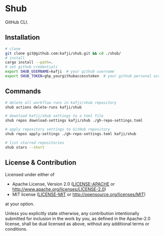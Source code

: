 # Shub

GitHub CLI.

## Installation

```bash
# clone
git clone git@github.com:kafji/shub.git && cd ./shub/
# install
cargo install --path=.
# set github credentials
export SHUB_USERNAME=kafji  # your github username
export SHUB_TOKEN=ghp_yourgithubaccesstoken  # your github personal access token
```

## Commands

```bash
# delete all workflow runs in kafji/shub repository
shub actions delete-runs kafji/shub

# download kafji/shub settings to a toml file
shub repos download-settings kafji/shub ./gh-repo-settings.toml

# apply repository settings to GitHub repository
shub repos apply-settings ./gh-repo-settings.toml kafji/shub

# list starred repositories
shub stars --short
```

## License & Contribution

Licensed under either of

- Apache License, Version 2.0
  ([LICENSE-APACHE](LICENSE-APACHE) or http://www.apache.org/licenses/LICENSE-2.0)
- MIT license
  ([LICENSE-MIT](LICENSE-MIT) or http://opensource.org/licenses/MIT)

at your option.

Unless you explicitly state otherwise, any contribution intentionally submitted
for inclusion in the work by you, as defined in the Apache-2.0 license, shall be
dual licensed as above, without any additional terms or conditions.
